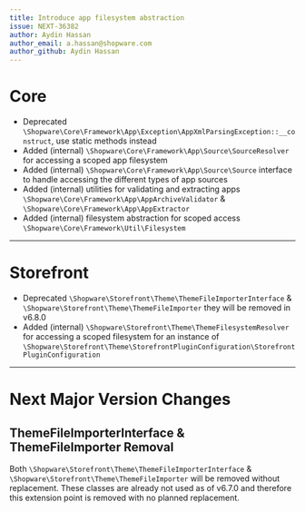 ```yaml
---
title: Introduce app filesystem abstraction
issue: NEXT-36382
author: Aydin Hassan
author_email: a.hassan@shopware.com
author_github: Aydin Hassan
---
```

# Core
* Deprecated `\Shopware\Core\Framework\App\Exception\AppXmlParsingException::__construct`, use static methods instead
* Added (internal) `\Shopware\Core\Framework\App\Source\SourceResolver` for accessing a scoped app filesystem
* Added (internal) `\Shopware\Core\Framework\App\Source\Source` interface to handle accessing the different types of app sources
* Added (internal) utilities for validating and extracting apps `\Shopware\Core\Framework\App\AppArchiveValidator` & `\Shopware\Core\Framework\App\AppExtractor`
* Added (internal) filesystem abstraction for scoped access `\Shopware\Core\Framework\Util\Filesystem`
___
# Storefront
* Deprecated `\Shopware\Storefront\Theme\ThemeFileImporterInterface` & `\Shopware\Storefront\Theme\ThemeFileImporter` they will be removed in v6.8.0
* Added (internal) `\Shopware\Storefront\Theme\ThemeFilesystemResolver` for accessing a scoped filesystem for an instance of `\Shopware\Storefront\Theme\StorefrontPluginConfiguration\StorefrontPluginConfiguration`
___
# Next Major Version Changes
## ThemeFileImporterInterface & ThemeFileImporter Removal
Both `\Shopware\Storefront\Theme\ThemeFileImporterInterface` & `\Shopware\Storefront\Theme\ThemeFileImporter` will be removed without replacement. These classes are already not used as of v6.7.0 and therefore this extension point is removed with no planned replacement.

